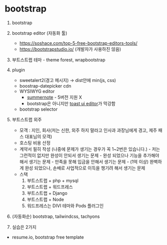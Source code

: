 # bootstrap

1. bootstrap
2. bootstrap editor (자동화 툴)
   - https://soshace.com/top-5-free-bootstrap-editors-tools/
   - https://bootstrapstudio.io/ (개발자가 사용하진 않음)
3. 부트스트랩 테마 - theme forest, wrapbootstrap
4. plugin
   - sweetalert2(경고 메시지) -> dist안에 min(js, css)
   - boostrap-datepicker cdn
   - WYSIWYG editor
     - [summernote](https://summernote.org/) - 5버전 지원 X
     - bootstrap은 아니지만 [toast ui editor](https://ui.toast.com/tui-editor)가 막강함
   - bootstrap selector
5. 부트스트랩 외주
   - 모객 : 지인, 회사(저는 신한, 외주 하지 말라고 인사과 과장님에게 경고, 제주 패스 대표님의 모객)
   - 호스팅 비용 산정
   - 계약서 필히 작성 (나중에 문제가 생기는 경우가 꼭 1~2번은 있습니다.) - 저는 그런적이 없지만 완성이 안되서 생기는 문제 - 완성 되었으나 기능을 추가해야 해서 생기는 문제 - 만족을 못해 입금을 안해서 생기는 문제 - (1억 이상) 완벽하게 완성 되었으나, 손배로 사업적으로 이득을 챙기려 해서 생기는 문제
   - 스택
     1. 부트스트랩 + php + mysql
     2. 부트스트랩 + 워드프레스<br/>
     3. 부트스트랩 + Django<br/>
     4. 부트스트랩 + Node<br/>
     5. 워드프레스는 DIVI 테마와 Pods 플러그인
6. (자동화순) bootstrap, tailwindcss, tachyons

7. 실습은 2가지

- resume.io, bootstrap free template
